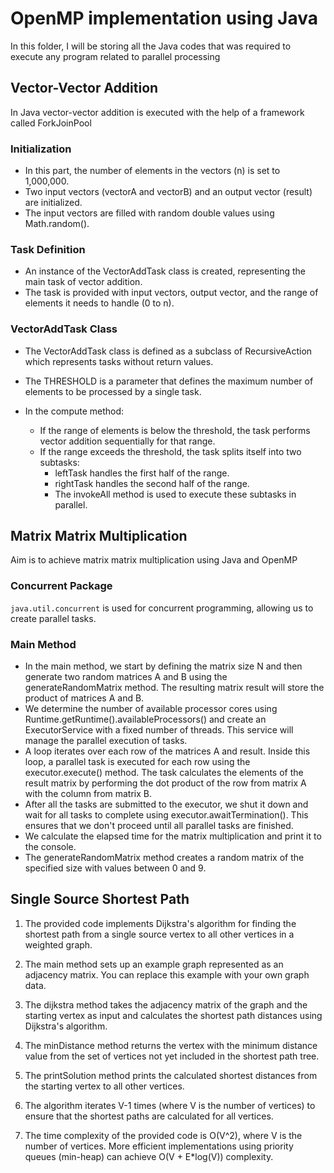 # OpenMP implementation using Java  
In this folder, I will be storing all the Java codes that was required to execute any program related to parallel processing
## Vector-Vector Addition
In Java vector-vector addition is executed with the help of a framework called ForkJoinPool
### Initialization
- In this part, the number of elements in the vectors (n) is set to 1,000,000.
- Two input vectors (vectorA and vectorB) and an output vector (result) are initialized.
- The input vectors are filled with random double values using Math.random().
### Task Definition
- An instance of the VectorAddTask class is created, representing the main task of vector addition.
- The task is provided with input vectors, output vector, and the range of elements it needs to handle (0 to n).
### VectorAddTask Class
- The VectorAddTask class is defined as a subclass of RecursiveAction which represents tasks without return values.
- The THRESHOLD is a parameter that defines the maximum number of elements to be processed by a single task.
- In the compute method:

    - If the range of elements is below the threshold, the task performs vector addition sequentially for that range.
    - If the range exceeds the threshold, the task splits itself into two subtasks:
        - leftTask handles the first half of the range.
        - rightTask handles the second half of the range.
        - The invokeAll method is used to execute these subtasks in parallel.
## Matrix Matrix Multiplication
Aim is to achieve matrix matrix multiplication using Java and OpenMP
### Concurrent Package
`java.util.concurrent` is used for concurrent programming, allowing us to create parallel tasks.
### Main Method
- In the main method, we start by defining the matrix size N and then generate two random matrices A and B using the generateRandomMatrix method. The resulting matrix result will store the product of matrices A and B.
- We determine the number of available processor cores using Runtime.getRuntime().availableProcessors() and create an ExecutorService with a fixed number of threads. This service will manage the parallel execution of tasks.
- A loop iterates over each row of the matrices A and result. Inside this loop, a parallel task is executed for each row using the executor.execute() method. The task calculates the elements of the result matrix by performing the dot product of the row from matrix A with the column from matrix B.
- After all the tasks are submitted to the executor, we shut it down and wait for all tasks to complete using executor.awaitTermination(). This ensures that we don't proceed until all parallel tasks are finished.
- We calculate the elapsed time for the matrix multiplication and print it to the console.
- The generateRandomMatrix method creates a random matrix of the specified size with values between 0 and 9.
## Single Source Shortest Path
1. The provided code implements Dijkstra's algorithm for finding the shortest path from a single source vertex to all other vertices in a weighted graph.

2. The main method sets up an example graph represented as an adjacency matrix. You can replace this example with your own graph data.

3. The dijkstra method takes the adjacency matrix of the graph and the starting vertex as input and calculates the shortest path distances using Dijkstra's algorithm.

4. The minDistance method returns the vertex with the minimum distance value from the set of vertices not yet included in the shortest path tree.

5. The printSolution method prints the calculated shortest distances from the starting vertex to all other vertices.

6. The algorithm iterates V-1 times (where V is the number of vertices) to ensure that the shortest paths are calculated for all vertices.

7. The time complexity of the provided code is O(V^2), where V is the number of vertices. More efficient implementations using priority queues (min-heap) can achieve O(V + E*log(V)) complexity.




